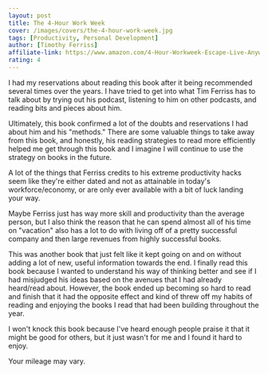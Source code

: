```yaml
---
layout: post
title: The 4-Hour Work Week
cover: /images/covers/the-4-hour-work-week.jpg
tags: [Productivity, Personal Development]
author: [Timothy Ferriss]
affiliate-link: https://www.amazon.com/4-Hour-Workweek-Escape-Live-Anywhere/dp/0307465357
rating: 4
---
```


I had my reservations about reading this book after it being recommended several times over the years. I have tried to get into what Tim Ferriss has to talk about by trying out his podcast, listening to him on other podcasts, and reading bits and pieces about him.

Ultimately, this book confirmed a lot of the doubts and reservations I had about him and his "methods." There are some valuable things to take away from this book, and honestly, his reading strategies to read more efficiently helped me get through this book and I imagine I will continue to use the strategy on books in the future.

A lot of the things that Ferriss credits to his extreme productivity hacks seem like they're either dated and not as attainable in today's workforce/economy, or are only ever available with a bit of luck landing your way.

Maybe Ferriss just has way more skill and productivity than the average person, but I also think the reason that he can spend almost all of his time on "vacation" also has a lot to do with living off of a pretty successful company and then large revenues from highly successful books.

This was another book that just felt like it kept going on and on without adding a lot of new, useful information towards the end. I finally read this book because I wanted to understand his way of thinking better and see if I had misjudged his ideas based on the avenues that I had already heard/read about. However, the book ended up becoming so hard to read and finish that it had the opposite effect and kind of threw off my habits of reading and enjoying the books I read that had been building throughout the year.

I won't knock this book because I've heard enough people praise it that it might be good for others, but it just wasn't for me and I found it hard to enjoy.

Your mileage may vary.